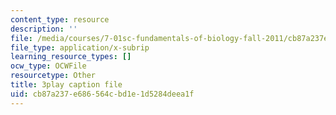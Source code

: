 ```yaml
---
content_type: resource
description: ''
file: /media/courses/7-01sc-fundamentals-of-biology-fall-2011/cb87a237e686564cbd1e1d5284deea1f_uERjKWXO4NQ.vtt
file_type: application/x-subrip
learning_resource_types: []
ocw_type: OCWFile
resourcetype: Other
title: 3play caption file
uid: cb87a237-e686-564c-bd1e-1d5284deea1f
---
```

